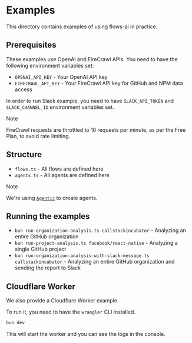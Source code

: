 # Examples

This directory contains examples of using flows-ai in practice.

## Prerequisites

These examples use OpenAI and FireCrawl APIs. You need to have the following environment variables set:
- `OPENAI_API_KEY` - Your OpenAI API key
- `FIRECRAWL_API_KEY` - Your FireCrawl API key for GitHub and NPM data access

In order to run Slack example, you need to have `SLACK_API_TOKEN` and `SLACK_CHANNEL_ID` environment variables set.

> [!NOTE]
> FireCrawl requests are throttled to 10 requests per minute, as per the Free Plan, to avoid rate limiting.

## Structure

- `flows.ts` - All flows are defined here
- `agents.ts` - All agents are defined here

> [!NOTE]
> We're using [`Agentic`](https://github.com/agentic/agentic) to create agents.

## Running the examples

- `bun run-organization-analysis.ts callstackincubator` - Analyzing an entire GitHub organization
- `bun run-project-analysis.ts facebook/react-native` - Analyzing a single GitHub project
- `bun run-organization-analysis-with-slack-message.ts callstackincubator` - Analyzing an entire GitHub organization and sending the report to Slack

## Cloudflare Worker

We also provide a Cloudflare Worker example.

To run it, you need to have the `wrangler` CLI installed.

```bash
bun dev
```

This will start the worker and you can see the logs in the console.
